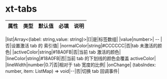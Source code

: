 # xt-tabs


| 属性 | 类型 | 默认值 | 必填 | 说明 |
| ---- | ---- | ------ | ---- | ---- |

|list|Array<{label: string,value: string}>|[]|是|标签数组|
|value|number>| -- |否|设置激活 tab 的 索引值|
|normalColor|string|#CCCCCC|否|tab 未激活的颜色|
|activeColor|string|#18A0FB|否|当前 tab 激活的颜色|
|lineColor|string|#18A0FB|否|当前 tab 的下划线的颜色会覆盖 activeColor|
|lineWidth|number|0.7|否|相对于 tab 宽度的比例|
|onChange| (tabsIndex: number, item: ListMap) => void|--|否|切换 tab 回调事件|
